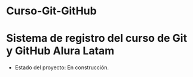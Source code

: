 # Curso-Git-GitHub
<h1>Sistema de registro del curso de Git y GitHub Alura Latam</h1>

- Estado del proyecto: En construcción.
  
